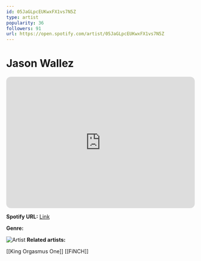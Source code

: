 ```yaml
---
id: 05JaGLpcEUKwxFX1vs7N5Z
type: artist
popularity: 36
followers: 91
url: https://open.spotify.com/artist/05JaGLpcEUKwxFX1vs7N5Z
---
```

# Jason Wallez

<iframe style="border-radius:12px" src="https://open.spotify.com/embed/artist/05JaGLpcEUKwxFX1vs7N5Z" width="100%" height="352" frameBorder="0" allowfullscreen="" allow="autoplay; clipboard-write; encrypted-media; fullscreen; picture-in-picture" loading="lazy"></iframe>

**Spotify URL:** [Link](https://open.spotify.com/artist/05JaGLpcEUKwxFX1vs7N5Z)

**Genre:** 

![Artist](https://i.scdn.co/image/ab6761610000e5eb3cd27192deddf0547be38f66)
**Related artists:**

[[King Orgasmus One]]
[[FiNCH]]
